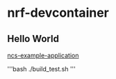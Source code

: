 # nrf-devcontainer

## Hello World

[ncs-example-application](https://github.com/nrfconnect/ncs-example-application)

'''bash
./build_test.sh
'''
